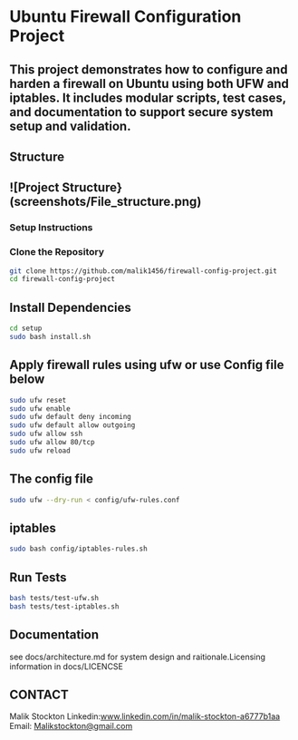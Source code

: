 # Ubuntu Firewall Configuration Project 
This project demonstrates how to configure and harden a firewall on Ubuntu using both UFW and iptables. It includes modular scripts, test cases, and documentation to support secure system setup and validation.
---
## Structure
![Project Structure}(screenshots/File_structure.png)
---
### Setup Instructions
### Clone the Repository

```bash
git clone https://github.com/malik1456/firewall-config-project.git
cd firewall-config-project
```
## Install Dependencies
```bash
cd setup
sudo bash install.sh
```
## Apply firewall rules using ufw or use Config file below
```bash
sudo ufw reset
sudo ufw enable
sudo ufw default deny incoming
sudo ufw default allow outgoing
sudo ufw allow ssh
sudo ufw allow 80/tcp
sudo ufw reload
```
## The config file
```bash
sudo ufw --dry-run < config/ufw-rules.conf
```
## iptables
```bash
sudo bash config/iptables-rules.sh
```
## Run Tests
```bash
bash tests/test-ufw.sh
bash tests/test-iptables.sh
```
## Documentation
see docs/architecture.md for system design and raitionale.Licensing information in docs/LICENCSE
## CONTACT
Malik Stockton
Linkedin:www.linkedin.com/in/malik-stockton-a6777b1aa
Email: Malikstockton@gmail.com



